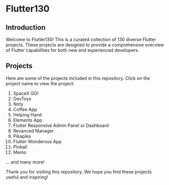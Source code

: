 # Flutter130

## Introduction
Welcome to Flutter130! This is a curated collection of 130 diverse Flutter projects. These projects are designed to provide a comprehensive overview of Flutter capabilities for both new and experienced developers.

## Projects
Here are some of the projects included in this repository. Click on the project name to view the project:

1. SpaceX GO!
2. DevToys
3. Noty
4. Coffee App
5. Helping Hand
6. Elements App
7. Flutter Responsive Admin Panel or Dashboard
8. Revanced Manager
9. Pikapika
10. Flutter Wonderous App
11. Pinball
12. Memo

... and many more!

Thank you for visiting this repository. We hope you find these projects useful and inspiring!
